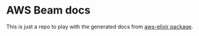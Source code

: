 # AWS Beam docs

This is just a repo to play with the generated docs
from [aws-elixir package](https://github.com/aws-beam/aws-elixir).
